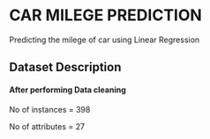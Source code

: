 # CAR MILEGE PREDICTION

Predicting the milege of car using Linear Regression

<h2>Dataset Description</h2>

<h4>After performing Data cleaning</h4>

<p>No of instances = 398</p>

No of attributes = 27

